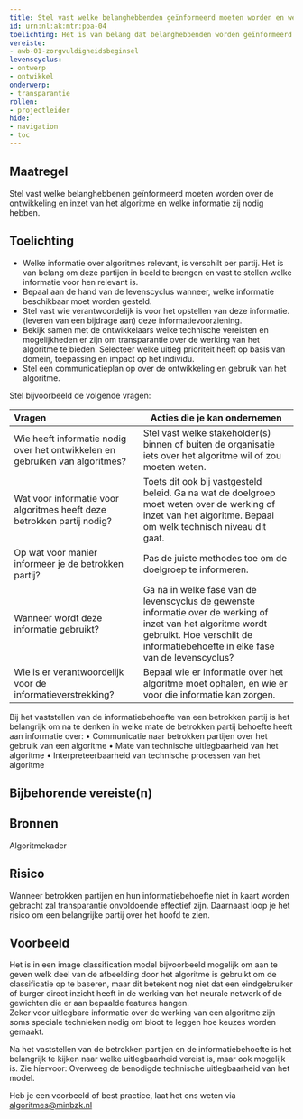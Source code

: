 ```yaml
---
title: Stel vast welke belanghebbenden geïnformeerd moeten worden en welke informatie zij nodig hebben. 
id: urn:nl:ak:mtr:pba-04
toelichting: Het is van belang dat belanghebbenden worden geïnformeerd over de ontwikkeling en inzet van algoritmes binnen de organisatie. 
vereiste:
- awb-01-zorgvuldigheidsbeginsel
levenscyclus: 
- ontwerp
- ontwikkel
onderwerp:
- transparantie
rollen:
- projectleider
hide:
- navigation
- toc
---
```


<!-- Let op! onderstaande regel met 'tags' niet weghalen! Deze maakt automatisch de knopjes op basis van de metadata  -->
<!-- tags -->

## Maatregel
<!-- Vul hier een omschrijving in van wat deze maatregel inhoudt. -->
Stel vast welke belanghebbenen geïnformeerd moeten worden over de ontwikkeling en inzet van het algoritme en welke informatie zij nodig hebben. 

## Toelichting 
<!-- Geef hier een toelichting van deze maatregel -->
-	Welke informatie over algoritmes relevant, is verschilt per partij. Het is van belang om deze partijen in beeld te brengen en vast te stellen welke informatie voor hen relevant is. 
-	Bepaal aan de hand van de levenscyclus wanneer, welke informatie beschikbaar moet worden gesteld. 
-	Stel vast wie verantwoordelijk is voor het opstellen van deze informatie. (leveren van een bijdrage aan) deze informatievoorziening. 
-	Bekijk samen met de ontwikkelaars welke technische vereisten en mogelijkheden er zijn om transparantie over de werking van het algoritme te bieden. Selecteer welke uitleg prioriteit heeft op basis van domein, toepassing en impact op het individu.   
-	Stel een communicatieplan op over de ontwikkeling en gebruik van het algoritme. 

Stel bijvoorbeeld de volgende vragen:

| Vragen	| Acties die je kan ondernemen |
| :-----------------|---------------|
| Wie heeft informatie nodig over het ontwikkelen en gebruiken van algoritmes? |	Stel vast welke stakeholder(s) binnen of buiten de organisatie iets over het algoritme wil of zou moeten weten. |
| Wat voor informatie voor algoritmes heeft deze betrokken partij nodig? | Toets dit ook bij vastgesteld beleid. 	Ga na wat de doelgroep moet weten over de werking of inzet van het algoritme. Bepaal om welk technisch niveau dit gaat. |
| Op wat voor manier informeer je de betrokken partij?	| Pas de juiste methodes toe om de doelgroep te informeren. |
| Wanneer wordt deze informatie gebruikt? | Ga na in welke fase van de levenscyclus de gewenste informatie over de werking of inzet van het algoritme wordt gebruikt. Hoe verschilt de informatiebehoefte in elke fase van de levenscyclus? |
| Wie is er verantwoordelijk voor de informatieverstrekking? | Bepaal wie er informatie over het algoritme moet ophalen, en wie er voor die informatie kan zorgen. |

Bij het vaststellen van de informatiebehoefte van een betrokken partij is het belangrijk om na te denken in welke mate de betrokken partij behoefte heeft aan informatie over:
•	Communicatie naar betrokken partijen over het gebruik van een algoritme
•	Mate van technische uitlegbaarheid van het algoritme
•	Interpreteerbaarheid van technische processen van het algoritme

## Bijbehorende vereiste(n)
<!-- Hier volgt een lijst met vereisten op basis van de in de metadata ingevulde vereiste -->

<!-- Let op! onderstaande regel met 'list_vereisten_on_maatregelen_page' niet weghalen! Deze maakt automatisch een lijst van bijbehorende verseisten op basis van de metadata  -->
<!-- list_vereisten_on_maatregelen_page -->

## Bronnen 
<!-- Vul hier de relevante bronnen in voor deze maatregel -->
Algoritmekader
  
## Risico 
<!-- vul hier het specifieke risico in dat kan worden gemitigeerd met behulp van deze maatregel -->
Wanneer betrokken partijen en hun informatiebehoefte niet in kaart worden gebracht zal transparantie onvoldoende effectief zijn. 
Daarnaast loop je het risico om een belangrijke partij over het hoofd te zien.

## Voorbeeld
<!-- Voeg hier een voorbeeld toe, door er bijvoorbeeld naar te verwijzen -->

Het is in een image classification model bijvoorbeeld mogelijk om aan te geven welk deel van de afbeelding door het algoritme is gebruikt om de classificatie op te baseren, maar dit betekent nog niet dat een eindgebruiker of burger direct inzicht heeft in de werking van het neurale netwerk of de gewichten die er aan bepaalde features hangen.  
Zeker voor uitlegbare informatie over de werking van een algoritme zijn soms speciale technieken nodig om bloot te leggen hoe keuzes worden gemaakt. 

Na het vaststellen van de betrokken partijen en de informatiebehoefte is het belangrijk te kijken naar welke uitlegbaarheid vereist is, maar ook mogelijk is. Zie hiervoor: Overweeg de benodigde technische uitlegbaarheid van het model.

Heb je een voorbeeld of best practice, laat het ons weten via [algoritmes@minbzk.nl](mailto:algoritmes@minbzk.nl)



